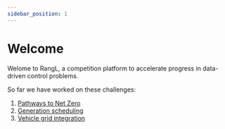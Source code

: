 ```yaml
---
sidebar_position: 1
---
```


# Welcome

Welome to RangL, a competition platform to accelerate progress in data-driven control problems.

So far we have worked on these challenges:

1. [Pathways to Net Zero](https://github.com/rangl-labs/netzerotc)
2. [Generation scheduling](https://gitlab.com/rangl-public/generation-scheduling-challenge-january-2021)
3. [Vehicle grid integration](challenges/vgi.md)
